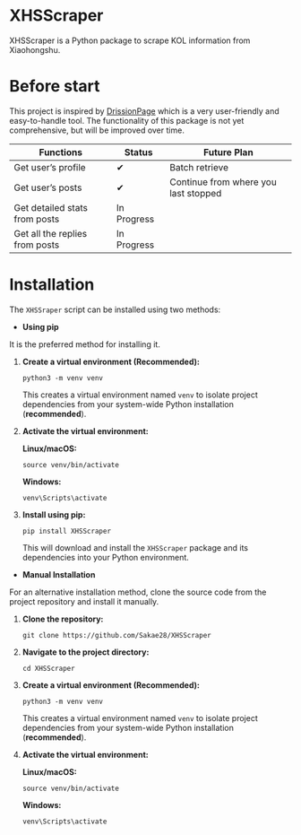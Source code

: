 # XHSScraper
XHSScraper is a Python package to scrape KOL information from Xiaohongshu.

# Before start
This project is inspired by [DrissionPage](https://github.com/g1879/DrissionPage) which is a very user-friendly and easy-to-handle tool. The functionality of this package is not yet comprehensive, but will be improved over time.

| Functions | Status | Future Plan |
| --- | --- | --- |
| Get user’s profile | ✔ | Batch retrieve |
| Get user’s posts | ✔ | Continue from where you last stopped |
| Get detailed stats from posts | In Progress |  |
| Get all the replies from posts | In Progress |  |

# **Installation**

The `XHSSraper` script can be installed using two methods:

- **Using pip**

It is the preferred method for installing it. 

1. **Create a virtual environment (Recommended):**
    
    ```
    python3 -m venv venv
    ```
    
    This creates a virtual environment named `venv` to isolate project dependencies from your system-wide Python installation (**recommended**).
    
2. **Activate the virtual environment:**
    
    **Linux/macOS:**
    
    ```
    source venv/bin/activate
    ```
    
    **Windows:**
    
    ```
    venv\Scripts\activate
    ```
    
3. **Install using pip:**
    
    ```
    pip install XHSScraper
    ```
    
    This will download and install the `XHSScraper` package and its dependencies into your Python environment.
    
- **Manual Installation**

For an alternative installation method, clone the source code from the project repository and install it manually.

1. **Clone the repository:**
    
    ```
    git clone https://github.com/Sakae28/XHSScraper
    ```
    
2. **Navigate to the project directory:**
    
    ```
    cd XHSScraper
    ```
    
3. **Create a virtual environment (Recommended):**
    
    ```
    python3 -m venv venv
    ```
    
    This creates a virtual environment named `venv` to isolate project dependencies from your system-wide Python installation (**recommended**).
    
4. **Activate the virtual environment:**
    
    **Linux/macOS:**
    
    ```
    source venv/bin/activate
    ```
    
    **Windows:**
    
    ```
    venv\Scripts\activate
    ```


